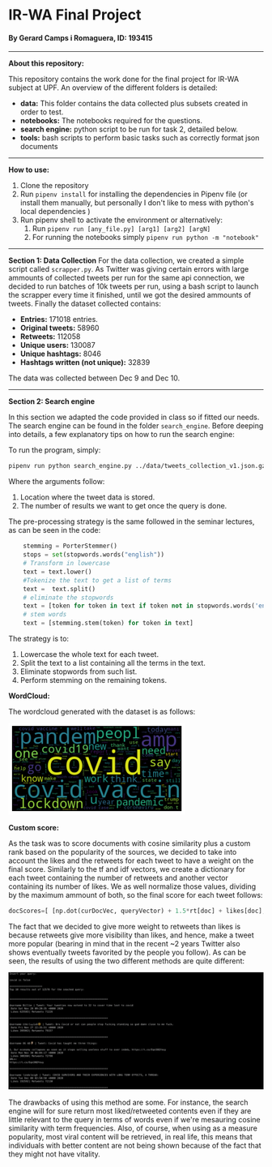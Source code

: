 # IR-WA Final Project

#### By Gerard Camps i Romaguera, ID: 193415

___

**About this repository:**

This repository contains the work done for the final project for IR-WA subject at UPF. An overview of the different folders is detailed:

* **data:** This folder contains the data collected plus subsets created in order to test.
* **notebooks:** The notebooks required for the questions. 
* **search engine:** python script to be run for task 2, detailed below.
* **tools:** bash scripts to perform basic tasks such as correctly format json documents

____

**How to use:**

1. Clone the repository
2. Run `pipenv install` for installing the dependencies in Pipenv file (or install them manually, but personally I don't like to mess with python's local dependencies )
3. Run pipenv shell to activate the environment or alternatively:
   1. Run `pipenv run [any_file.py] [arg1] [arg2] [argN]` 
   2. For running the notebooks simply `pipenv run python -m "notebook"`

____

**Section 1: Data Collection**
For the data collection, we created a simple script called `scrapper.py`. As Twitter was giving certain errors with large ammounts of collected tweets per run for the same api connection, we decided to run batches of 10k tweets per run, using a bash script to launch the scrapper every time it finished, until we got the desired ammounts of tweets. Finally the dataset collected contains:

* **Entries:** 171018 entries.
* **Original tweets:** 58960
* **Retweets:** 112058
* **Unique users:** 130087
* **Unique hashtags:** 8046
* **Hashtags written (not unique):** 32839

The data was collected between Dec 9 and Dec 10. 

____

**Section 2: Search engine**

In this section we adapted the code provided in class so if fitted our needs. The search engine can be found in the folder `search_engine`. Before deeping into details, a few explanatory tips on how to run the search engine:

To run the program, simply:

```bash
pipenv run python search_engine.py ../data/tweets_collection_v1.json.gz 20
```

Where the arguments follow:

1. Location where the tweet data is stored.
2. The number of results we want to get once the query is done.

The pre-processing strategy is the same followed in the seminar lectures, as can be seen in the code:

```python
    stemming = PorterStemmer()
    stops = set(stopwords.words("english"))
    # Transform in lowercase
    text = text.lower() 
    #Tokenize the text to get a list of terms
    text =  text.split() 
    # eliminate the stopwords 
    text = [token for token in text if token not in stopwords.words('english')]  
    # stem words
    text = [stemming.stem(token) for token in text]
```

The strategy is to:

1. Lowercase the whole text for each tweet.
2. Split the text to a list containing all the terms in the text.
3. Eliminate stopwords from such list.
4. Perform stemming on the remaining tokens.

**WordCloud:**

The wordcloud generated with the dataset is as follows:

![wordcloud](images/wordcloud.png)

**Custom score:**

As the task was to score documents with cosine similarity plus a custom rank based on the popularity of the sources, we decided to take into account the likes and the retweets for each tweet to have a weight on the final score. Similarly to the tf and idf vectors, we create a dictionary for each tweet containing the number of retweets and another vector containing its number of likes. We as well normalize those values, dividing by the maximum ammount of both, so the final score for each tweet follows:

```python
docScores=[ [np.dot(curDocVec, queryVector) + 1.5*rt[doc] + likes[doc], doc] for doc, curDocVec in docVectors.items() ]
```

The fact that we decided to give more weight to retweets than likes is because retweets give more visibility than likes, and hence, make a tweet more popular (bearing in mind that in the recent ~2 years Twitter also shows eventually tweets favorited by the people you follow). As can be seen, the results of using the two different methods are quite different:

![Captura de Pantalla 2020-12-17 a les 23.33.45](images/tf-idf-search.png)


The drawbacks of using this method are some. For instance, the search engine will for sure return most liked/retweeted contents even if they are little relevant to the query in terms of words even if we're mesauring cosine similarity with term frequencies. Also, of course, when using as a measure popularity, most viral content will be retrieved, in real life, this means that individuals with better content are not being shown because of the fact that they might not have vitality. 
